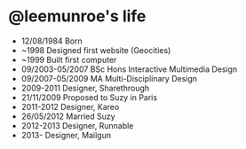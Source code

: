 @leemunroe's life
===============

- 12/08/1984 Born
- ~1998 Designed first website (Geocities)
- ~1999 Built first computer
- 09/2003-05/2007 BSc Hons Interactive Multimedia Design
- 09/2007-05/2009 MA Multi-Disciplinary Design
- 2009-2011 Designer, Sharethrough
- 21/11/2009 Proposed to Suzy in Paris
- 2011-2012 Designer, Kareo
- 26/05/2012 Married Suzy
- 2012-2013 Designer, Runnable
- 2013- Designer, Mailgun
